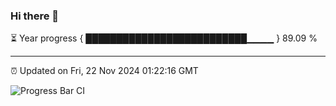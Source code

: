 ### Hi there 👋

⏳ Year progress { ██████████████████████████▁▁▁▁ } 89.09 %

---

⏰ Updated on Fri, 22 Nov 2024 01:22:16 GMT

![Progress Bar CI](https://github.com/liununu/liununu/workflows/Progress%20Bar%20CI/badge.svg)
